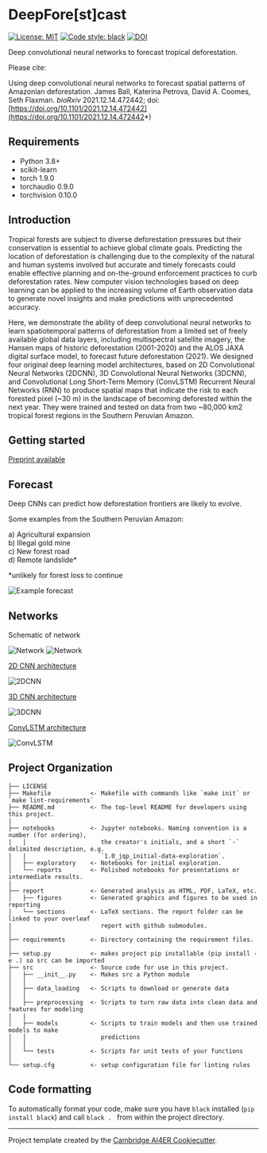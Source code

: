 # DeepFore[st]cast

 [![License: MIT](https://img.shields.io/badge/License-MIT-blue.svg)](https://opensource.org/licenses/MIT)
 <a href="https://github.com/psf/black"><img alt="Code style: black" src="https://img.shields.io/badge/code%20style-black-000000.svg"></a>
[![DOI](https://zenodo.org/badge/431184218.svg)](https://zenodo.org/badge/latestdoi/431184218)

Deep convolutional neural networks to forecast tropical deforestation.

Please cite:

Using deep convolutional neural networks to forecast spatial patterns of Amazonian deforestation.
James Ball, Katerina Petrova, David A. Coomes, Seth Flaxman.
*bioRxiv* 2021.12.14.472442; doi: [https://doi.org/10.1101/2021.12.14.472442](https://doi.org/10.1101/2021.12.14.472442*)


## Requirements
- Python 3.8+
- scikit-learn
- torch 1.9.0
- torchaudio 0.9.0
- torchvision 0.10.0


## Introduction

Tropical forests are subject to diverse deforestation pressures but their conservation is essential to achieve global climate goals. Predicting the location of deforestation is challenging due to the complexity of the natural and human systems involved but accurate and timely forecasts could enable effective planning and on-the-ground enforcement practices to curb deforestation rates. New computer vision technologies based on deep learning can be applied to the increasing volume of Earth observation data to generate novel insights and make predictions with unprecedented accuracy.

Here, we demonstrate the ability of deep convolutional neural networks to learn spatiotemporal patterns of deforestation from a limited set of freely available global data layers, including multispectral satellite imagery, the Hansen maps of historic deforestation (2001-2020) and the ALOS JAXA digital surface model, to forecast future deforestation (2021). We designed four original deep learning model architectures, based on 2D Convolutional Neural Networks (2DCNN), 3D Convolutional Neural Networks (3DCNN), and Convolutional Long Short-Term Memory (ConvLSTM) Recurrent Neural Networks (RNN) to produce spatial maps that indicate the risk to each forested pixel (~30 m) in the landscape of becoming deforested within the next year. They were trained and tested on data from two ~80,000 km2 tropical forest regions in the Southern Peruvian Amazon.

## Getting started

[Preprint available](https://www.biorxiv.org/content/10.1101/2021.12.14.472442v1.full)

## Forecast

Deep CNNs can predict how deforestation frontiers are likely to evolve.

Some examples from the Southern Peruvian Amazon:

a) Agricultural expansion  
b) Illegal gold mine  
c) New forest road  
d) Remote landslide*

*unlikely for forest loss to continue

![Example forecast](/report/figures/ForecastExamples.png)

## Networks

Schematic of network

![Network](/report/figures/schematicOfNetwork.png#gh-light-mode-only)
![Network](/report/figures/schematicOfnetworkDARK.png#gh-dark-mode-only)

[2D CNN architecture](/src/models/2DCNN.py)

![2DCNN](/report/figures/2DCNNmodel.PNG)

[3D CNN architecture](/src/models/ConvRNN.py)

![3DCNN](/report/figures/3DConvModel.PNG)

[ConvLSTM architecture](/src/models/ConvRNN.py)

![ConvLSTM](/report/figures/LSTMmodels.PNG)



## Project Organization
```
├── LICENSE
├── Makefile           <- Makefile with commands like `make init` or `make lint-requirements`
├── README.md          <- The top-level README for developers using this project.
|
├── notebooks          <- Jupyter notebooks. Naming convention is a number (for ordering),
|   |                     the creator's initials, and a short `-` delimited description, e.g.
|   |                     `1.0_jqp_initial-data-exploration`.
│   ├── exploratory    <- Notebooks for initial exploration.
│   └── reports        <- Polished notebooks for presentations or intermediate results.
│
├── report             <- Generated analysis as HTML, PDF, LaTeX, etc.
│   ├── figures        <- Generated graphics and figures to be used in reporting
│   └── sections       <- LaTeX sections. The report folder can be linked to your overleaf
|                         report with github submodules.
│
├── requirements       <- Directory containing the requirement files.
│
├── setup.py           <- makes project pip installable (pip install -e .) so src can be imported
├── src                <- Source code for use in this project.
│   ├── __init__.py    <- Makes src a Python module
│   │
│   ├── data_loading   <- Scripts to download or generate data
│   │
│   ├── preprocessing  <- Scripts to turn raw data into clean data and features for modeling
|   |
│   ├── models         <- Scripts to train models and then use trained models to make
│   │                     predictions
│   │
│   └── tests          <- Scripts for unit tests of your functions
│
└── setup.cfg          <- setup configuration file for linting rules
```

## Code formatting
To automatically format your code, make sure you have `black` installed (`pip install black`) and call
```black . ``` 
from within the project directory.

---

Project template created by the [Cambridge AI4ER Cookiecutter](https://github.com/ai4er-cdt/ai4er-cookiecutter).
